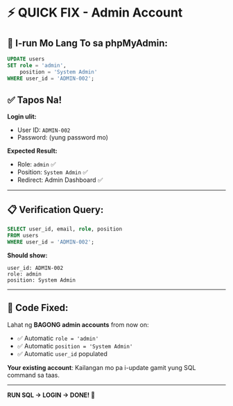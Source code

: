 # ⚡ QUICK FIX - Admin Account

## 🎯 I-run Mo Lang To sa phpMyAdmin:

```sql
UPDATE users 
SET role = 'admin',
    position = 'System Admin'
WHERE user_id = 'ADMIN-002';
```

## ✅ Tapos Na!

**Login ulit:**
- User ID: `ADMIN-002`
- Password: (yung password mo)

**Expected Result:**
- Role: `admin` ✅
- Position: `System Admin` ✅
- Redirect: Admin Dashboard ✅

---

## 📋 Verification Query:

```sql
SELECT user_id, email, role, position 
FROM users 
WHERE user_id = 'ADMIN-002';
```

**Should show:**
```
user_id: ADMIN-002
role: admin
position: System Admin
```

---

## 🔧 Code Fixed:

Lahat ng **BAGONG admin accounts** from now on:
- ✅ Automatic `role = 'admin'`
- ✅ Automatic `position = 'System Admin'`
- ✅ Automatic `user_id` populated

**Your existing account**: Kailangan mo pa i-update gamit yung SQL command sa taas.

---

**RUN SQL → LOGIN → DONE! 🚀**
